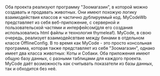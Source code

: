 Оба проекта реализуют программу "Зоомагазин", в которой можно создавать и продавать животных. Они имеют похожую логику взаимодействия классов и частично дублируемый код.
MyCodeWb представляет из себя веб-приложение, с серверной и пользовательской частями и интерфейсом(для его создания использовались html файлы и технология thymeleaf).
MyCode, в свою очередь, реализует взаимодейсвтвие между бинами в отдельном классе OfflineConfig.
В то время как MyCode - это просто консольная программа, которая также представляет из себя "Зоомагазин", однако имеет два класса животных: Коты и Собаки.
Оба приложения имеют общую базу данных, с разными таблицами для каждого проекта. MyCode даёт возможность как считывать показатели из базы данных, так и обходится без неё.
